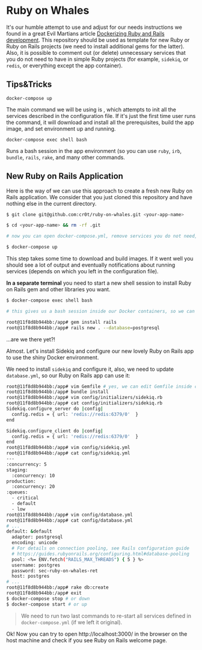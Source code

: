 # Ruby on Whales

It's our humble attempt to use and adjust for our needs instructions we found in a great Evil Martians article [Dockerizing Ruby and Rails development]. This repository should be used as template for new Ruby or Ruby on Rails projects (we need to install additional gems for the latter). Also, it is possible to comment out (or delete) unnecessary services that you do not need to have in simple Ruby projects (for example, `sidekiq`, or `redis`, or everything except the app container).

## Tips&Tricks

`docker-compose up`

The main command we will be using is , which attempts to init all the services described in the configuration file. If it's just the first time user runs the command, it will download and install all the prerequisites, build the app image, and set environment up and running.

`docker-compose exec shell bash`

Runs a bash session in the app environment (so you can use `ruby`, `irb`, `bundle`, `rails`, `rake`, and many other commands.

## New Ruby on Rails Application

Here is the way of we can use this approach to create a fresh new Ruby on Rails application. We consider that you just cloned this repository and have nothing else in the current directory.

```bash
$ git clone git@github.com:cr0t/ruby-on-whales.git <your-app-name>

$ cd <your-app-name> && rm -rf .git

# now you can open docker-compose.yml, remove services you do not need, update Postgresql password update Ruby/Node/etc. versions

$ docker-compose up
```

This step takes some time to download and build images. If it went well you should see a lot of output and eventually notifications about running services (depends on which you left in the configuration file).

**In a separate terminal** you need to start a new shell session to install Ruby on Rails gem and other libraries you want.

```bash
$ docker-compose exec shell bash

# this gives us a bash session inside our Docker containers, so we can run our favourite ruby/rails commands, for example:

root@11f8d8b944bb:/app# gem install rails
root@11f8d8b944bb:/app# rails new . --database=postgresql
```

...are we there yet?!

Almost. Let's install Sidekiq and configure our new lovely Ruby on Rails app to use the shiny Docker environment.

We need to install `sidekiq` and configure it, also, we need to update `database.yml`, so our Ruby on Rails app can use it:

```bash
root@11f8d8b944bb:/app# vim Gemfile # yes, we can edit Gemfile inside container, but you can do it on the host machine too
root@11f8d8b944bb:/app# bundle install
root@11f8d8b944bb:/app# vim config/initializers/sidekiq.rb
root@11f8d8b944bb:/app# cat config/initializers/sidekiq.rb
Sidekiq.configure_server do |config|
  config.redis = { url: 'redis://redis:6379/0'  }
end

Sidekiq.configure_client do |config|
  config.redis = { url: 'redis://redis:6379/0'  }
end
root@11f8d8b944bb:/app# vim config/sidekiq.yml
root@11f8d8b944bb:/app# cat config/sidekiq.yml
---
:concurrency: 5
staging:
  :concurrency: 10
production:
  :concurrency: 20
:queues:
  - critical
  - default
  - low
root@11f8d8b944bb:/app# vim config/database.yml
root@11f8d8b944bb:/app# cat config/database.yml
# ...
default: &default
  adapter: postgresql
  encoding: unicode
  # For details on connection pooling, see Rails configuration guide
  # https://guides.rubyonrails.org/configuring.html#database-pooling
  pool: <%= ENV.fetch("RAILS_MAX_THREADS") { 5 } %>
  username: postgres
  password: sec-ruby-on-whales-ret
  host: postgres
# ...
root@11f8d8b944bb:/app# rake db:create
root@11f8d8b944bb:/app# exit
$ docker-compose stop # or down
$ docker-compose start # or up
```

> We need to run two last commands to re-start all services defined in `docker-compose.yml` (if we left it original).

Ok! Now you can try to open http://localhost:3000/ in the browser on the host machine and check if you see Ruby on Rails welcome page.

[Dockerizing Ruby and Rails development]: https://evilmartians.com/chronicles/ruby-on-whales-docker-for-ruby-rails-development
